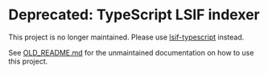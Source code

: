 # Deprecated: TypeScript LSIF indexer

This project is no longer maintained. Please use [lsif-typescript](https://github.com/sourcegraph/lsif-typescript) instead.

See [OLD_README.md](OLD_README.md) for the unmaintained documentation on how to use this project.
